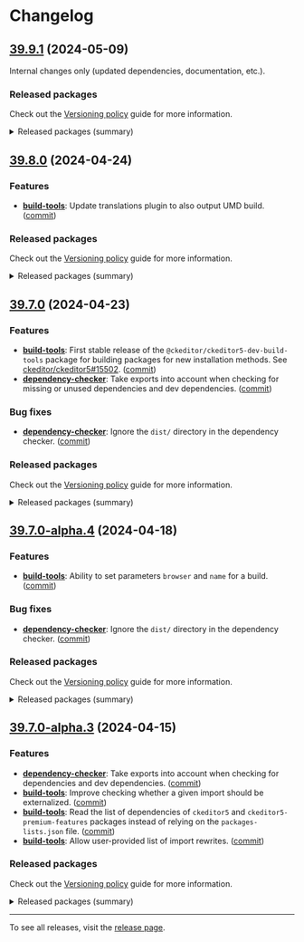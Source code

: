 Changelog
=========

## [39.9.1](https://github.com/ckeditor/ckeditor5-dev/compare/v39.8.0...v39.9.1) (2024-05-09)

Internal changes only (updated dependencies, documentation, etc.).

### Released packages

Check out the [Versioning policy](https://ckeditor.com/docs/ckeditor5/latest/framework/guides/support/versioning-policy.html) guide for more information.

<details>
<summary>Released packages (summary)</summary>

Other releases:

* [@ckeditor/ckeditor5-dev-build-tools](https://www.npmjs.com/package/@ckeditor/ckeditor5-dev-build-tools/v/39.9.1): v39.8.0 => v39.9.1
* [@ckeditor/ckeditor5-dev-bump-year](https://www.npmjs.com/package/@ckeditor/ckeditor5-dev-bump-year/v/39.9.1): v39.8.0 => v39.9.1
* [@ckeditor/ckeditor5-dev-ci](https://www.npmjs.com/package/@ckeditor/ckeditor5-dev-ci/v/39.9.1): v39.8.0 => v39.9.1
* [@ckeditor/ckeditor5-dev-dependency-checker](https://www.npmjs.com/package/@ckeditor/ckeditor5-dev-dependency-checker/v/39.9.1): v39.8.0 => v39.9.1
* [@ckeditor/ckeditor5-dev-docs](https://www.npmjs.com/package/@ckeditor/ckeditor5-dev-docs/v/39.9.1): v39.8.0 => v39.9.1
* [@ckeditor/ckeditor5-dev-release-tools](https://www.npmjs.com/package/@ckeditor/ckeditor5-dev-release-tools/v/39.9.1): v39.8.0 => v39.9.1
* [@ckeditor/ckeditor5-dev-stale-bot](https://www.npmjs.com/package/@ckeditor/ckeditor5-dev-stale-bot/v/39.9.1): v39.8.0 => v39.9.1
* [@ckeditor/ckeditor5-dev-tests](https://www.npmjs.com/package/@ckeditor/ckeditor5-dev-tests/v/39.9.1): v39.8.0 => v39.9.1
* [@ckeditor/ckeditor5-dev-transifex](https://www.npmjs.com/package/@ckeditor/ckeditor5-dev-transifex/v/39.9.1): v39.8.0 => v39.9.1
* [@ckeditor/ckeditor5-dev-translations](https://www.npmjs.com/package/@ckeditor/ckeditor5-dev-translations/v/39.9.1): v39.8.0 => v39.9.1
* [@ckeditor/ckeditor5-dev-utils](https://www.npmjs.com/package/@ckeditor/ckeditor5-dev-utils/v/39.9.1): v39.8.0 => v39.9.1
* [@ckeditor/ckeditor5-dev-web-crawler](https://www.npmjs.com/package/@ckeditor/ckeditor5-dev-web-crawler/v/39.9.1): v39.8.0 => v39.9.1
* [@ckeditor/jsdoc-plugins](https://www.npmjs.com/package/@ckeditor/jsdoc-plugins/v/39.9.1): v39.8.0 => v39.9.1
* [@ckeditor/typedoc-plugins](https://www.npmjs.com/package/@ckeditor/typedoc-plugins/v/39.9.1): v39.8.0 => v39.9.1
</details>


## [39.8.0](https://github.com/ckeditor/ckeditor5-dev/compare/v39.7.0...v39.8.0) (2024-04-24)

### Features

* **[build-tools](https://www.npmjs.com/package/@ckeditor/ckeditor5-dev-build-tools)**: Update translations plugin to also output UMD build. ([commit](https://github.com/ckeditor/ckeditor5-dev/commit/9509c2b3645faa67dda4e48a91181c45632b739c))

### Released packages

Check out the [Versioning policy](https://ckeditor.com/docs/ckeditor5/latest/framework/guides/support/versioning-policy.html) guide for more information.

<details>
<summary>Released packages (summary)</summary>

Releases containing new features:

* [@ckeditor/ckeditor5-dev-build-tools](https://www.npmjs.com/package/@ckeditor/ckeditor5-dev-build-tools/v/39.8.0): v39.7.0 => v39.8.0

Other releases:

* [@ckeditor/ckeditor5-dev-bump-year](https://www.npmjs.com/package/@ckeditor/ckeditor5-dev-bump-year/v/39.8.0): v39.7.0 => v39.8.0
* [@ckeditor/ckeditor5-dev-ci](https://www.npmjs.com/package/@ckeditor/ckeditor5-dev-ci/v/39.8.0): v39.7.0 => v39.8.0
* [@ckeditor/ckeditor5-dev-dependency-checker](https://www.npmjs.com/package/@ckeditor/ckeditor5-dev-dependency-checker/v/39.8.0): v39.7.0 => v39.8.0
* [@ckeditor/ckeditor5-dev-docs](https://www.npmjs.com/package/@ckeditor/ckeditor5-dev-docs/v/39.8.0): v39.7.0 => v39.8.0
* [@ckeditor/ckeditor5-dev-release-tools](https://www.npmjs.com/package/@ckeditor/ckeditor5-dev-release-tools/v/39.8.0): v39.7.0 => v39.8.0
* [@ckeditor/ckeditor5-dev-stale-bot](https://www.npmjs.com/package/@ckeditor/ckeditor5-dev-stale-bot/v/39.8.0): v39.7.0 => v39.8.0
* [@ckeditor/ckeditor5-dev-tests](https://www.npmjs.com/package/@ckeditor/ckeditor5-dev-tests/v/39.8.0): v39.7.0 => v39.8.0
* [@ckeditor/ckeditor5-dev-transifex](https://www.npmjs.com/package/@ckeditor/ckeditor5-dev-transifex/v/39.8.0): v39.7.0 => v39.8.0
* [@ckeditor/ckeditor5-dev-translations](https://www.npmjs.com/package/@ckeditor/ckeditor5-dev-translations/v/39.8.0): v39.7.0 => v39.8.0
* [@ckeditor/ckeditor5-dev-utils](https://www.npmjs.com/package/@ckeditor/ckeditor5-dev-utils/v/39.8.0): v39.7.0 => v39.8.0
* [@ckeditor/ckeditor5-dev-web-crawler](https://www.npmjs.com/package/@ckeditor/ckeditor5-dev-web-crawler/v/39.8.0): v39.7.0 => v39.8.0
* [@ckeditor/jsdoc-plugins](https://www.npmjs.com/package/@ckeditor/jsdoc-plugins/v/39.8.0): v39.7.0 => v39.8.0
* [@ckeditor/typedoc-plugins](https://www.npmjs.com/package/@ckeditor/typedoc-plugins/v/39.8.0): v39.7.0 => v39.8.0
</details>


## [39.7.0](https://github.com/ckeditor/ckeditor5-dev/compare/v39.6.3...v39.7.0) (2024-04-23)

### Features

* **[build-tools](https://www.npmjs.com/package/@ckeditor/ckeditor5-dev-build-tools)**: First stable release of the `@ckeditor/ckeditor5-dev-build-tools` package for building packages for new installation methods. See [ckeditor/ckeditor5#15502](https://github.com/ckeditor/ckeditor5/issues/15502). ([commit](https://github.com/ckeditor/ckeditor5-dev/commit/036f52b6c55df2dda9f7c9982e98e2cc58b1d002))
* **[dependency-checker](https://www.npmjs.com/package/@ckeditor/ckeditor5-dev-dependency-checker)**: Take exports into account when checking for missing or unused dependencies and dev dependencies. ([commit](https://github.com/ckeditor/ckeditor5-dev/commit/036f52b6c55df2dda9f7c9982e98e2cc58b1d002))

### Bug fixes

* **[dependency-checker](https://www.npmjs.com/package/@ckeditor/ckeditor5-dev-dependency-checker)**: Ignore the `dist/` directory in the dependency checker. ([commit](https://github.com/ckeditor/ckeditor5-dev/commit/036f52b6c55df2dda9f7c9982e98e2cc58b1d002))

### Released packages

Check out the [Versioning policy](https://ckeditor.com/docs/ckeditor5/latest/framework/guides/support/versioning-policy.html) guide for more information.

<details>
<summary>Released packages (summary)</summary>

New packages:

* [@ckeditor/ckeditor5-dev-build-tools](https://www.npmjs.com/package/@ckeditor/ckeditor5-dev-build-tools/v/39.7.0): v39.7.0

Releases containing new features:

* [@ckeditor/ckeditor5-dev-dependency-checker](https://www.npmjs.com/package/@ckeditor/ckeditor5-dev-dependency-checker/v/39.7.0): v39.6.3 => v39.7.0
* [@ckeditor/ckeditor5-dev-utils](https://www.npmjs.com/package/@ckeditor/ckeditor5-dev-utils/v/39.7.0): v39.6.3 => v39.7.0
* [@ckeditor/typedoc-plugins](https://www.npmjs.com/package/@ckeditor/typedoc-plugins/v/39.7.0): v39.6.3 => v39.7.0

Other releases:

* [@ckeditor/ckeditor5-dev-bump-year](https://www.npmjs.com/package/@ckeditor/ckeditor5-dev-bump-year/v/39.7.0): v39.6.3 => v39.7.0
* [@ckeditor/ckeditor5-dev-ci](https://www.npmjs.com/package/@ckeditor/ckeditor5-dev-ci/v/39.7.0): v39.6.3 => v39.7.0
* [@ckeditor/ckeditor5-dev-docs](https://www.npmjs.com/package/@ckeditor/ckeditor5-dev-docs/v/39.7.0): v39.6.3 => v39.7.0
* [@ckeditor/ckeditor5-dev-release-tools](https://www.npmjs.com/package/@ckeditor/ckeditor5-dev-release-tools/v/39.7.0): v39.6.3 => v39.7.0
* [@ckeditor/ckeditor5-dev-stale-bot](https://www.npmjs.com/package/@ckeditor/ckeditor5-dev-stale-bot/v/39.7.0): v39.6.3 => v39.7.0
* [@ckeditor/ckeditor5-dev-tests](https://www.npmjs.com/package/@ckeditor/ckeditor5-dev-tests/v/39.7.0): v39.6.3 => v39.7.0
* [@ckeditor/ckeditor5-dev-transifex](https://www.npmjs.com/package/@ckeditor/ckeditor5-dev-transifex/v/39.7.0): v39.6.3 => v39.7.0
* [@ckeditor/ckeditor5-dev-translations](https://www.npmjs.com/package/@ckeditor/ckeditor5-dev-translations/v/39.7.0): v39.6.3 => v39.7.0
* [@ckeditor/ckeditor5-dev-web-crawler](https://www.npmjs.com/package/@ckeditor/ckeditor5-dev-web-crawler/v/39.7.0): v39.6.3 => v39.7.0
* [@ckeditor/jsdoc-plugins](https://www.npmjs.com/package/@ckeditor/jsdoc-plugins/v/39.7.0): v39.6.3 => v39.7.0
</details>


## [39.7.0-alpha.4](https://github.com/ckeditor/ckeditor5-dev/compare/v39.7.0-alpha.3...v39.7.0-alpha.4) (2024-04-18)

### Features

* **[build-tools](https://www.npmjs.com/package/@ckeditor/ckeditor5-dev-build-tools)**: Ability to set parameters `browser` and `name` for a build. ([commit](https://github.com/ckeditor/ckeditor5-dev/commit/671c2699239d975c0f1b5e214e761cc50534aedc))

### Bug fixes

* **[dependency-checker](https://www.npmjs.com/package/@ckeditor/ckeditor5-dev-dependency-checker)**: Ignore the `dist/` directory in the dependency checker. ([commit](https://github.com/ckeditor/ckeditor5-dev/commit/41c0828a034ef79bcf0167326803b1991268720c))

### Released packages

Check out the [Versioning policy](https://ckeditor.com/docs/ckeditor5/latest/framework/guides/support/versioning-policy.html) guide for more information.

<details>
<summary>Released packages (summary)</summary>

Releases containing new features:

* [@ckeditor/ckeditor5-dev-build-tools](https://www.npmjs.com/package/@ckeditor/ckeditor5-dev-build-tools/v/39.7.0-alpha.4): v39.7.0-alpha.3 => v39.7.0-alpha.4
* [@ckeditor/ckeditor5-dev-bump-year](https://www.npmjs.com/package/@ckeditor/ckeditor5-dev-bump-year/v/39.7.0-alpha.4): v39.7.0-alpha.3 => v39.7.0-alpha.4
* [@ckeditor/ckeditor5-dev-ci](https://www.npmjs.com/package/@ckeditor/ckeditor5-dev-ci/v/39.7.0-alpha.4): v39.7.0-alpha.3 => v39.7.0-alpha.4
* [@ckeditor/ckeditor5-dev-dependency-checker](https://www.npmjs.com/package/@ckeditor/ckeditor5-dev-dependency-checker/v/39.7.0-alpha.4): v39.7.0-alpha.3 => v39.7.0-alpha.4
* [@ckeditor/ckeditor5-dev-docs](https://www.npmjs.com/package/@ckeditor/ckeditor5-dev-docs/v/39.7.0-alpha.4): v39.7.0-alpha.3 => v39.7.0-alpha.4
* [@ckeditor/ckeditor5-dev-release-tools](https://www.npmjs.com/package/@ckeditor/ckeditor5-dev-release-tools/v/39.7.0-alpha.4): v39.7.0-alpha.3 => v39.7.0-alpha.4
* [@ckeditor/ckeditor5-dev-stale-bot](https://www.npmjs.com/package/@ckeditor/ckeditor5-dev-stale-bot/v/39.7.0-alpha.4): v39.7.0-alpha.3 => v39.7.0-alpha.4
* [@ckeditor/ckeditor5-dev-tests](https://www.npmjs.com/package/@ckeditor/ckeditor5-dev-tests/v/39.7.0-alpha.4): v39.7.0-alpha.3 => v39.7.0-alpha.4
* [@ckeditor/ckeditor5-dev-transifex](https://www.npmjs.com/package/@ckeditor/ckeditor5-dev-transifex/v/39.7.0-alpha.4): v39.7.0-alpha.3 => v39.7.0-alpha.4
* [@ckeditor/ckeditor5-dev-translations](https://www.npmjs.com/package/@ckeditor/ckeditor5-dev-translations/v/39.7.0-alpha.4): v39.7.0-alpha.3 => v39.7.0-alpha.4
* [@ckeditor/ckeditor5-dev-utils](https://www.npmjs.com/package/@ckeditor/ckeditor5-dev-utils/v/39.7.0-alpha.4): v39.7.0-alpha.3 => v39.7.0-alpha.4
* [@ckeditor/ckeditor5-dev-web-crawler](https://www.npmjs.com/package/@ckeditor/ckeditor5-dev-web-crawler/v/39.7.0-alpha.4): v39.7.0-alpha.3 => v39.7.0-alpha.4
* [@ckeditor/jsdoc-plugins](https://www.npmjs.com/package/@ckeditor/jsdoc-plugins/v/39.7.0-alpha.4): v39.7.0-alpha.3 => v39.7.0-alpha.4
* [@ckeditor/typedoc-plugins](https://www.npmjs.com/package/@ckeditor/typedoc-plugins/v/39.7.0-alpha.4): v39.7.0-alpha.3 => v39.7.0-alpha.4
</details>


## [39.7.0-alpha.3](https://github.com/ckeditor/ckeditor5-dev/compare/v39.6.3...v39.7.0-alpha.3) (2024-04-15)

### Features

* **[dependency-checker](https://www.npmjs.com/package/@ckeditor/ckeditor5-dev-dependency-checker)**: Take exports into account when checking for dependencies and dev dependencies. ([commit](https://github.com/ckeditor/ckeditor5-dev/commit/b51f98b361d40afc940464d6e16f9a78de7313da))
* **[build-tools](https://www.npmjs.com/package/@ckeditor/ckeditor5-dev-build-tools)**: Improve checking whether a given import should be externalized. ([commit](https://github.com/ckeditor/ckeditor5-dev/commit/12d1d1aa47ccb7ec86c6afa24fde33bdb973c91f))
* **[build-tools](https://www.npmjs.com/package/@ckeditor/ckeditor5-dev-build-tools)**: Read the list of dependencies of `ckeditor5` and `ckeditor5-premium-features` packages instead of relying on the `packages-lists.json` file. ([commit](https://github.com/ckeditor/ckeditor5-dev/commit/f1271dfbe99e40bc8090b1f66eb41e3b1075f889))
* **[build-tools](https://www.npmjs.com/package/@ckeditor/ckeditor5-dev-build-tools)**: Allow user-provided list of import rewrites. ([commit](https://github.com/ckeditor/ckeditor5-dev/commit/e035fe511834f9af866128ac3438899d067504a5))

### Released packages

Check out the [Versioning policy](https://ckeditor.com/docs/ckeditor5/latest/framework/guides/support/versioning-policy.html) guide for more information.

<details>
<summary>Released packages (summary)</summary>

Releases containing new features:

* [@ckeditor/ckeditor5-dev-build-tools](https://www.npmjs.com/package/@ckeditor/ckeditor5-dev-build-tools/v/39.7.0-alpha.3): v39.7.0-alpha.2 => v39.7.0-alpha.3
* [@ckeditor/ckeditor5-dev-bump-year](https://www.npmjs.com/package/@ckeditor/ckeditor5-dev-bump-year/v/39.7.0-alpha.3): v39.6.3 => v39.7.0-alpha.3
* [@ckeditor/ckeditor5-dev-ci](https://www.npmjs.com/package/@ckeditor/ckeditor5-dev-ci/v/39.7.0-alpha.3): v39.6.3 => v39.7.0-alpha.3
* [@ckeditor/ckeditor5-dev-dependency-checker](https://www.npmjs.com/package/@ckeditor/ckeditor5-dev-dependency-checker/v/39.7.0-alpha.3): v39.6.3 => v39.7.0-alpha.3
* [@ckeditor/ckeditor5-dev-docs](https://www.npmjs.com/package/@ckeditor/ckeditor5-dev-docs/v/39.7.0-alpha.3): v39.6.3 => v39.7.0-alpha.3
* [@ckeditor/ckeditor5-dev-release-tools](https://www.npmjs.com/package/@ckeditor/ckeditor5-dev-release-tools/v/39.7.0-alpha.3): v39.6.3 => v39.7.0-alpha.3
* [@ckeditor/ckeditor5-dev-stale-bot](https://www.npmjs.com/package/@ckeditor/ckeditor5-dev-stale-bot/v/39.7.0-alpha.3): v39.6.3 => v39.7.0-alpha.3
* [@ckeditor/ckeditor5-dev-tests](https://www.npmjs.com/package/@ckeditor/ckeditor5-dev-tests/v/39.7.0-alpha.3): v39.6.3 => v39.7.0-alpha.3
* [@ckeditor/ckeditor5-dev-transifex](https://www.npmjs.com/package/@ckeditor/ckeditor5-dev-transifex/v/39.7.0-alpha.3): v39.6.3 => v39.7.0-alpha.3
* [@ckeditor/ckeditor5-dev-translations](https://www.npmjs.com/package/@ckeditor/ckeditor5-dev-translations/v/39.7.0-alpha.3): v39.6.3 => v39.7.0-alpha.3
* [@ckeditor/ckeditor5-dev-utils](https://www.npmjs.com/package/@ckeditor/ckeditor5-dev-utils/v/39.7.0-alpha.3): v39.6.3 => v39.7.0-alpha.3
* [@ckeditor/ckeditor5-dev-web-crawler](https://www.npmjs.com/package/@ckeditor/ckeditor5-dev-web-crawler/v/39.7.0-alpha.3): v39.6.3 => v39.7.0-alpha.3
* [@ckeditor/jsdoc-plugins](https://www.npmjs.com/package/@ckeditor/jsdoc-plugins/v/39.7.0-alpha.3): v39.6.3 => v39.7.0-alpha.3
* [@ckeditor/typedoc-plugins](https://www.npmjs.com/package/@ckeditor/typedoc-plugins/v/39.7.0-alpha.3): v39.6.3 => v39.7.0-alpha.3
</details>

---

To see all releases, visit the [release page](https://github.com/ckeditor/ckeditor5-dev/releases).
